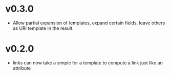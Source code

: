 # v0.3.0

* Allow partial expansion of templates, expand certain fields, leave others as URI template in the result.

# v0.2.0

* links can now take a simple for a template to compute a link just like an attribute